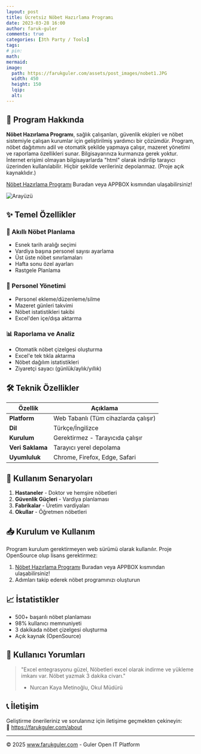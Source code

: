 ```yaml
---
layout: post
title: Ücretsiz Nöbet Hazırlama Programı
date: 2023-03-28 16:00
author: faruk-guler
comments: true
categories: [3th Party / Tools]
tags:
# pin:
math:
mermaid:
image:
  path: https://farukguler.com/assets/post_images/nobet1.JPG
  width: 450
  height: 150
  lqip:
  alt:
---
```


## 📌 Program Hakkında

**Nöbet Hazırlama Programı**, sağlık çalışanları, güvenlik ekipleri ve nöbet sistemiyle çalışan kurumlar için geliştirilmiş yardımcı bir çözümdür. Program, nöbet dağıtımını adil ve otomatik şekilde yapmaya çalışır, mazeret yönetimi ve raporlama özellikleri sunar. Bilgisayarınıza kurmanıza gerek yoktur. İnternet erişimi olmayan bilgisayarlarda "html" olarak indirilip tarayıcı üzerinden kullanılabilir. Hiçbir şekilde verileriniz depolanmaz. (Proje açık kaynaklıdır.)

<a href="https://farukguler.com/app/nobet/" target="_blank">Nöbet Hazırlama Programı</a> Buradan veya APPBOX kısmından ulaşabilirsiniz!

![Arayüzü](https://farukguler.com/assets/post_images/nobet2.JPG)

## ✨ Temel Özellikler

### 📅 Akıllı Nöbet Planlama
- Esnek tarih aralığı seçimi
- Vardiya başına personel sayısı ayarlama
- Üst üste nöbet sınırlamaları
- Hafta sonu özel ayarları
- Rastgele Planlama

### 👥 Personel Yönetimi
- Personel ekleme/düzenleme/silme
- Mazeret günleri takvimi
- Nöbet istatistikleri takibi
- Excel'den içe/dışa aktarma

### 📊 Raporlama ve Analiz
- Otomatik nöbet çizelgesi oluşturma
- Excel'e tek tıkla aktarma
- Nöbet dağılım istatistikleri
- Ziyaretçi sayacı (günlük/aylık/yıllık)

## 🛠️ Teknik Özellikler

| Özellik | Açıklama |
|---------|----------|
| **Platform** | Web Tabanlı (Tüm cihazlarda çalışır) |
| **Dil** | Türkçe/İngilizce |
| **Kurulum** | Gerektirmez - Tarayıcıda çalışır |
| **Veri Saklama** | Tarayıcı yerel depolama |
| **Uyumluluk** | Chrome, Firefox, Edge, Safari |

## 🎯 Kullanım Senaryoları

1. **Hastaneler** - Doktor ve hemşire nöbetleri
2. **Güvenlik Güçleri** - Vardiya planlaması
3. **Fabrikalar** - Üretim vardiyaları
4. **Okullar** - Öğretmen nöbetleri

## 📥 Kurulum ve Kullanım

Program kurulum gerektirmeyen web sürümü olarak kullanılır. Proje OpenSource olup lisans gerektirmez:

1. <a href="https://farukguler.com/app/nobet/" target="_blank">Nöbet Hazırlama Programı</a> Buradan veya APPBOX kısmından ulaşabilirsiniz!
2. Adımları takip ederek nöbet programınızı oluşturun

## 📈 İstatistikler

- 500+ başarılı nöbet planlaması
- 98% kullanıcı memnuniyeti
- 3 dakikada nöbet çizelgesi oluşturma
- Açık kaynak (OpenSource)

## 🌟 Kullanıcı Yorumları


> "Excel entegrasyonu güzel, Nöbetleri excel olarak indirme ve yükleme imkanı var. Nöbet yazmak 3 dakika civarı."  
> - Nurcan Kaya Metinoğlu, Okul Müdürü

## 📞 İletişim

Geliştirme önerileriniz ve sorularınız için iletişime geçmekten çekineyin:  
📧 https://farukguler.com/about

---

© 2025 www.farukguler.com - Guler Open IT Platform
